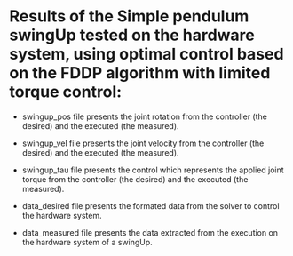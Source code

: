 # Results of the Simple pendulum swingUp tested on the hardware system, using optimal control based on the FDDP algorithm with limited torque control:



* swingup_pos file presents the joint rotation from the controller (the desired) and the executed (the measured).


* swingup_vel file presents the joint velocity from the controller (the desired) and the executed (the measured).


* swingup_tau file presents the control which represents the applied joint torque from the controller (the desired) and the executed (the measured).


* data_desired file presents the formated data from the solver to control the hardware system.


* data_measured file presents the data extracted from the execution on the hardware system of a swingUp.
